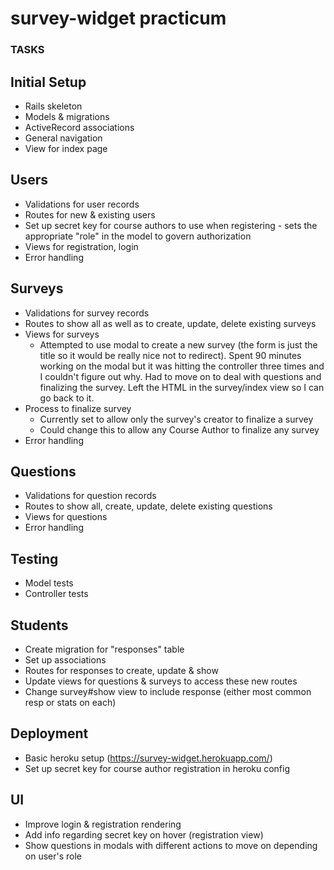 # survey-widget practicum

### TASKS

## Initial Setup
  * Rails skeleton
  * Models & migrations
  * ActiveRecord associations
  * General navigation
  * View for index page

## Users
  * Validations for user records
  * Routes for new & existing users
  * Set up secret key for course authors to use when registering - sets the appropriate "role" in the model to govern authorization
  * Views for registration, login
  * Error handling

## Surveys
  * Validations for survey records
  * Routes to show all as well as to create, update, delete existing surveys
  * Views for surveys
    - Attempted to use modal to create a new survey (the form is just the title so it would be really nice not to redirect). Spent 90 minutes working on the modal but it was hitting the controller three times and I couldn't figure out why. Had to move on to deal with questions and finalizing the survey. Left the HTML in the survey/index view so I can go back to it.
  * Process to finalize survey 
    - Currently set to allow only the survey's creator to finalize a survey
    - Could change this to allow any Course Author to finalize any survey
  * Error handling

## Questions
  * Validations for question records
  * Routes to show all, create, update, delete existing questions
  * Views for questions
  * Error handling

## Testing
  * Model tests
  * Controller tests

## Students
  * Create migration for "responses" table
  * Set up associations
  * Routes for responses to create, update & show
  * Update views for questions & surveys to access these new routes
  * Change survey#show view to include response (either most common resp or stats on each) 

## Deployment
  * Basic heroku setup (https://survey-widget.herokuapp.com/)
  * Set up secret key for course author registration in heroku config

## UI
  * Improve login & registration rendering
  * Add info regarding secret key on hover (registration view)
  * Show questions in modals with different actions to move on depending on user's role